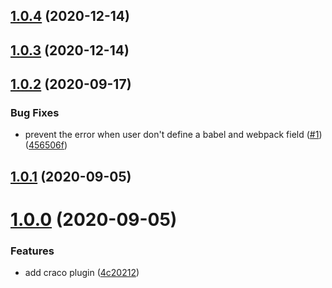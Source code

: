 ## [1.0.4](https://github.com/vimcaw/craco-fast-refresh/compare/1.0.3...1.0.4) (2020-12-14)

## [1.0.3](https://github.com/vimcaw/craco-fast-refresh/compare/1.0.2...1.0.3) (2020-12-14)

## [1.0.2](https://github.com/vimcaw/craco-fast-refresh/compare/1.0.1...1.0.2) (2020-09-17)


### Bug Fixes

* prevent the error when user don't define a babel and webpack field ([#1](https://github.com/vimcaw/craco-fast-refresh/issues/1)) ([456506f](https://github.com/vimcaw/craco-fast-refresh/commit/456506f799ffc925dc104d94dae9e27b5237d44f))

## [1.0.1](https://github.com/vimcaw/craco-fast-refresh/compare/1.0.0...1.0.1) (2020-09-05)

# [1.0.0](https://github.com/vimcaw/craco-fast-refresh/compare/ls...1.0.0) (2020-09-05)


### Features

* add craco plugin ([4c20212](https://github.com/vimcaw/craco-fast-refresh/commit/4c202122aa6b4768934a877b0dd1457f55937835))

